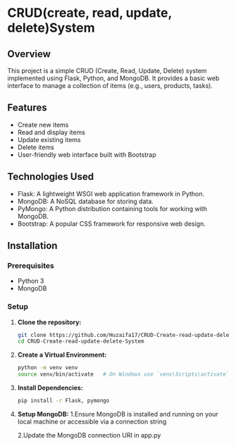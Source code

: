 # CRUD(create, read, update, delete)System

## Overview

This project is a simple CRUD (Create, Read, Update, Delete) system implemented using Flask, Python, and MongoDB. It provides a basic web interface to manage a collection of items (e.g., users, products, tasks).

## Features

- Create new items
- Read and display items
- Update existing items
- Delete items
- User-friendly web interface built with Bootstrap

## Technologies Used

- Flask: A lightweight WSGI web application framework in Python.
- MongoDB: A NoSQL database for storing data.
- PyMongo: A Python distribution containing tools for working with MongoDB.
- Bootstrap: A popular CSS framework for responsive web design.

## Installation

### Prerequisites

- Python 3
- MongoDB

### Setup

1. **Clone the repository:**
   ```bash
   git clone https://github.com/Huzaifa17/CRUD-Create-read-update-delete-System
   cd CRUD-Create-read-update-delete-System
   
2. **Create a Virtual Environment:**
   ```bash
   python -m venv venv
   source venv/bin/activate   # On Windows use `venv\Scripts\activate`
   
3. **Install Dependencies:**
   ```bash
   pip install -r Flask, pymongo

4. **Setup MongoDB:**
   1.Ensure MongoDB is installed and running on your local machine or accessible via a connection string
   
   2.Update the MongoDB connection URI in app.py

